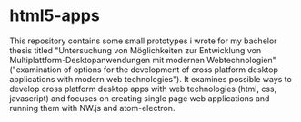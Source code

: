 # html5-apps
This repository contains some small prototypes i wrote for my bachelor thesis titled "Untersuchung von Möglichkeiten zur Entwicklung von Multiplattform-Desktopanwendungen mit modernen Webtechnologien" ("examination of options for the development of cross platform desktop applications with modern web technologies").
It examines possible ways to develop cross platform desktop apps with web technologies (html, css, javascript) and focuses on creating single page web applications and running them with NW.js and atom-electron.
